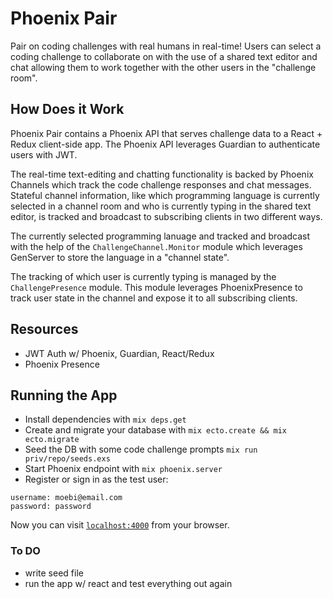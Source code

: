 # Phoenix Pair

Pair on coding challenges with real humans in real-time! Users can select a coding challenge to collaborate on with the use of a shared text editor and chat allowing them to work together with the other users in the "challenge room".

## How Does it Work

Phoenix Pair contains a Phoenix API that serves challenge data to a React + Redux client-side app. The Phoenix API leverages Guardian to authenticate users with JWT.

The real-time text-editing and chatting functionality is backed by Phoenix Channels which track the code challenge responses and chat messages. Stateful channel information, like which programming language is currently selected in a channel room and who is currently typing in the shared text editor, is tracked and broadcast to subscribing clients in two different ways.

The currently selected programming lanuage and tracked and broadcast with the help of the `ChallengeChannel.Monitor` module which leverages GenServer to store the language in a "channel state".

The tracking of which user is currently typing is managed by the `ChallengePresence` module. This module leverages PhoenixPresence to track user state in the channel and expose it to all subscribing clients.

## Resources
* JWT Auth w/ Phoenix, Guardian, React/Redux
* Phoenix Presence

## Running the App

* Install dependencies with `mix deps.get`
* Create and migrate your database with `mix ecto.create && mix ecto.migrate`
* Seed the DB with some code challenge prompts `mix run priv/repo/seeds.exs`
* Start Phoenix endpoint with `mix phoenix.server`
* Register or sign in as the test user:

```
username: moebi@email.com
password: password
```

Now you can visit [`localhost:4000`](http://localhost:4000) from your browser.

### To DO
- write seed file
- run the app w/ react and test everything out again

